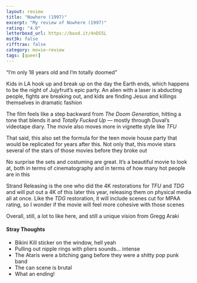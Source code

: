 ```yaml
---
layout: review
title: "Nowhere (1997)"
excerpt: "My review of Nowhere (1997)"
rating: "4.0"
letterboxd_url: https://boxd.it/4nDS5L
mst3k: false
rifftrax: false
category: movie-review
tags: [queer]
---
```


“I’m only 18 years old and I’m totally doomed”

Kids in LA hook up and break up on the day the Earth ends, which happens to be the night of Jujyfruit’s epic party. An alien with a laser is abducting people, fights are breaking out, and kids are finding Jesus and killings themselves in dramatic fashion

The film feels like a step backward from <i>The Doom Generation</i>, hitting a tone that blends it and <i>Totally Fucked Up</i> — mostly through Duval’s videotape diary. The movie also moves more in vignette style like <i>TFU</i>

That said, this also set the formula for the teen movie house party that would be replicated for years after this. Not only that, this movie stars several of the stars of those movies before they broke out

No surprise the sets and costuming are great. It’s a beautiful movie to look at, both in terms of cinematography and in terms of how many hot people are in this

Strand Releasing is the one who did the 4K restorations for <i>TFU</i> and <i>TDG</i> and will put out a 4K of this later this year, releasing them on physical media all at once. Like the <i>TDG</i> restoration, it will include scenes cut for MPAA rating, so I wonder if the movie will feel more cohesive with those scenes

Overall, still, a lot to like here, and still a unique vision from Gregg Araki

#### Stray Thoughts

- Bikini Kill sticker on the window, hell yeah
- Pulling out nipple rings with pliers sounds… intense
- The Ataris were a bitching gang before they were a shitty pop punk band
- The can scene is brutal
- What an ending!
